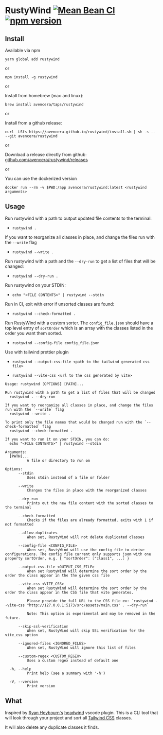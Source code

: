 # RustyWind [![Mean Bean CI](https://github.com/avencera/rustywind/workflows/Mean%20Bean%20CI/badge.svg)](https://github.com/avencera/rustywind/actions?query=workflow%3A%22Mean+Bean+CI%22) [![npm version](https://badge.fury.io/js/rustywind.svg)](https://badge.fury.io/js/rustywind)

## Install

Available via npm

`yarn global add rustywind`

or

`npm install -g rustywind`

or

Install from homebrew (mac and linux):

`brew install avencera/taps/rustywind`

or

Install from a github release:

`curl -LSfs https://avencera.github.io/rustywind/install.sh | sh -s -- --git avencera/rustywind`

or

Download a release directly from github: [github.com/avencera/rustywind/releases](https://github.com/avencera/rustywind/releases)

or

You can use the dockerized version

`docker run --rm -v $PWD:/app avencera/rustywind:latest <rustywind arguments>`

## Usage

Run rustywind with a path to output updated file contents to the terminal:

- `rustywind .`

If you want to reorganize all classes in place, and change the files run with the `--write` flag

- `rustywind --write .`

Run rustywind with a path and the `--dry-run` to get a list of files that will be changed:

- `rustywind --dry-run .`

Run rustywind on your STDIN:

- `echo "<FILE CONTENTS>" | rustywind --stdin`

Run in CI, exit with error if unsorted classes are found:

- `rustywind --check-formatted .`

Run RustyWind with a custom sorter. The `config_file.json` should have a top level entry of `sortOrder`
which is an array with the classes listed in the order you want them sorted.

- `rustywind --config-file config_file.json`

Use with tailwind prettier plugin

- `rustywind --output-css-file <path to the tailwind generated css file>`

- `rustywind --vite-css <url to the css generated by vite>`

```shell
Usage: rustywind [OPTIONS] [PATH]...

Run rustywind with a path to get a list of files that will be changed
  rustywind . --dry-run

If you want to reorganize all classes in place, and change the files run with the `--write` flag
  rustywind --write .

To print only the file names that would be changed run with the `--check-formatted` flag
  rustywind --check-formatted .

If you want to run it on your STDIN, you can do:
  echo "<FILE CONTENTS>" | rustywind --stdin

Arguments:
  [PATH]...
          A file or directory to run on

Options:
      --stdin
          Uses stdin instead of a file or folder

      --write
          Changes the files in place with the reorganized classes

      --dry-run
          Prints out the new file content with the sorted classes to the terminal

      --check-formatted
          Checks if the files are already formatted, exits with 1 if not formatted

      --allow-duplicates
          When set, RustyWind will not delete duplicated classes

      --config-file <CONFIG_FILE>
          When set, RustyWind will use the config file to derive configurations. The config file current only supports json with one property sortOrder, e.g. { "sortOrder": ["class1", ...] }

      --output-css-file <OUTPUT_CSS_FILE>
          When set RustyWind will determine the sort order by the order the class appear in the the given css file

      --vite-css <VITE_CSS>
          When set RustyWind will determine the sort order by the order the class appear in the CSS file that vite generates.
          
          Please provide the full URL to the CSS file ex: `rustywind --vite-css "http://127.0.0.1:5173/src/assets/main.css" . --dry-run`
          
          Note: This option is experimental and may be removed in the future.

      --skip-ssl-verification
          When set, RustyWind will skip SSL verification for the vite_css option

      --ignored-files <IGNORED_FILES>
          When set, RustyWind will ignore this list of files

      --custom-regex <CUSTOM_REGEX>
          Uses a custom regex instead of default one

  -h, --help
          Print help (see a summary with '-h')

  -V, --version
          Print version
```

## What

Inspired by [Ryan Heybourn's](https://github.com/heybourn) [headwind](https://github.com/heybourn/headwind)
vscode plugin. This is a CLI tool that will look through your project and sort all [Tailwind CSS](https://tailwindcss.com) classes.

It will also delete any duplicate classes it finds.
